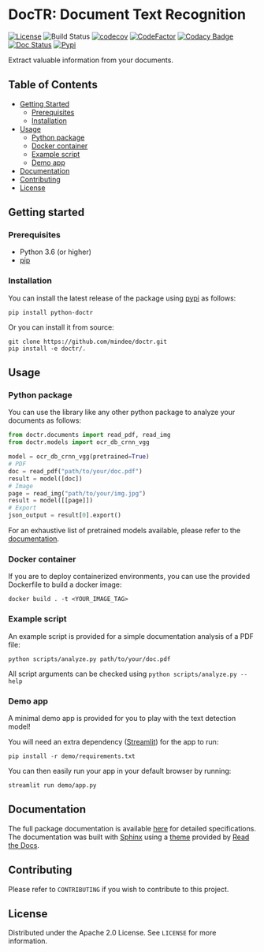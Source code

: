 
# DocTR: Document Text Recognition

[![License](https://img.shields.io/badge/License-Apache%202.0-blue.svg)](LICENSE) ![Build Status](https://github.com/mindee/doctr/workflows/python-package/badge.svg) [![codecov](https://codecov.io/gh/mindee/doctr/branch/main/graph/badge.svg?token=577MO567NM)](https://codecov.io/gh/mindee/doctr) [![CodeFactor](https://www.codefactor.io/repository/github/mindee/doctr/badge?s=bae07db86bb079ce9d6542315b8c6e70fa708a7e)](https://www.codefactor.io/repository/github/mindee/doctr) [![Codacy Badge](https://api.codacy.com/project/badge/Grade/340a76749b634586a498e1c0ab998f08)](https://app.codacy.com/gh/mindee/doctr?utm_source=github.com&utm_medium=referral&utm_content=mindee/doctr&utm_campaign=Badge_Grade) [![Doc Status](https://github.com/mindee/doctr/workflows/doc-status/badge.svg)](https://mindee.github.io/doctr) [![Pypi](https://img.shields.io/badge/pypi-v0.1.0-blue.svg)](https://pypi.org/project/python-doctr/) 

Extract valuable information from your documents.



## Table of Contents

* [Getting Started](#getting-started)
  * [Prerequisites](#prerequisites)
  * [Installation](#installation)
* [Usage](#usage)
  * [Python package](#python-package)
  * [Docker container](#docker-container)
  * [Example script](#example-script)
  * [Demo app](#demo-app)
* [Documentation](#documentation)
* [Contributing](#contributing)
* [License](#license)



## Getting started

### Prerequisites

- Python 3.6 (or higher)
- [pip](https://pip.pypa.io/en/stable/)

### Installation

You can install the latest release of the package using [pypi](https://pypi.org/project/python-doctr/) as follows:

```shell
pip install python-doctr
```

Or you can install it from source:

```shell
git clone https://github.com/mindee/doctr.git
pip install -e doctr/.
```


## Usage

### Python package

You can use the library like any other python package to analyze your documents as follows:

```python
from doctr.documents import read_pdf, read_img
from doctr.models import ocr_db_crnn_vgg

model = ocr_db_crnn_vgg(pretrained=True)
# PDF
doc = read_pdf("path/to/your/doc.pdf")
result = model([doc])
# Image
page = read_img("path/to/your/img.jpg")
result = model([[page]])
# Export
json_output = result[0].export()
```

For an exhaustive list of pretrained models available, please refer to the [documentation](https://mindee.github.io/doctr/models.html).

### Docker container

If you are to deploy containerized environments, you can use the provided Dockerfile to build a docker image:

```shell
docker build . -t <YOUR_IMAGE_TAG>
```

### Example script

An example script is provided for a simple documentation analysis of a PDF file:

```shell
python scripts/analyze.py path/to/your/doc.pdf
```
All script arguments can be checked using `python scripts/analyze.py --help`

### Demo app

A minimal demo app is provided for you to play with the text detection model!

You will need an extra dependency ([Streamlit](https://streamlit.io/)) for the app to run:
```shell
pip install -r demo/requirements.txt
```
You can then easily run your app in your default browser by running:

```shell
streamlit run demo/app.py
```


## Documentation

The full package documentation is available [here](https://mindee.github.io/doctr/) for detailed specifications. The documentation was built with [Sphinx](https://www.sphinx-doc.org/) using a [theme](github.com/readthedocs/sphinx_rtd_theme) provided by [Read the Docs](https://readthedocs.org/).



## Contributing

Please refer to `CONTRIBUTING` if you wish to contribute to this project.



## License

Distributed under the Apache 2.0 License. See `LICENSE` for more information.